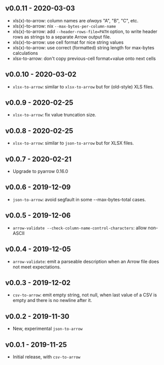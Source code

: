 v0.0.11 - 2020-03-03
--------------------

* xls(x)-to-arrow: column names are _always_ "A", "B", "C", etc.
* xls(x)-to-arrow: nix `--max-bytes-per-column-name`
* xls(x)-to-arrow: add `--header-rows-file=PATH` option, to write header rows
  as strings to a separate Arrow output file.
* xls(x)-to-arrow: use cell format for nice string values
* xls(x)-to-arrow: use correct (formatted) string length for max-bytes calculations
* xlsx-to-arrow: don't copy previous-cell format+value onto next cells

v0.0.10 - 2020-03-02
--------------------

* `xlsx-to-arrow`: similar to `xlsx-to-arrow` but for (old-style) XLS files.

v0.0.9 - 2020-02-25
-------------------

* `xlsx-to-arrow`: fix value truncation size.

v0.0.8 - 2020-02-25
-------------------

* `xlsx-to-arrow`: similar to `json-to-arrow` but for XLSX files.

v0.0.7 - 2020-02-21
-------------------

* Upgrade to pyarrow 0.16.0

v0.0.6 - 2019-12-09
-------------------

* `json-to-arrow`: avoid segfault in some --max-bytes-total cases.

v0.0.5 - 2019-12-06
-------------------

* `arrow-validate --check-column-name-control-characters`: allow non-ASCII

v0.0.4 - 2019-12-05
-------------------

* `arrow-validate`: emit a parseable description when an Arrow file does not
  meet expectations.

v0.0.3 - 2019-12-02
-------------------

* `csv-to-arrow`: emit empty string, not null, when last value of a CSV is
  empty and there is no newline after it.

v0.0.2 - 2019-11-30
-------------------

* New, experimental `json-to-arrow`

v0.0.1 - 2019-11-25
-------------------

* Initial release, with `csv-to-arrow`
